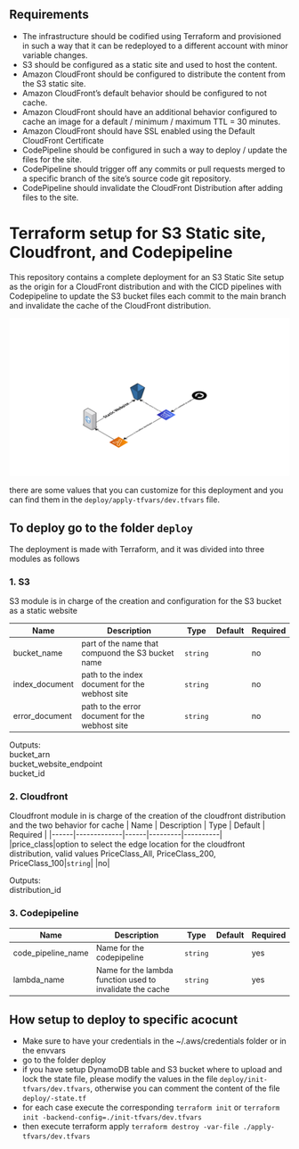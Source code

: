 ## Requirements

- The infrastructure should be codified using Terraform and provisioned in such a way that it can be redeployed to a different account with minor variable changes.
- S3 should be configured as a static site and used to host the content.
- Amazon CloudFront should be configured to distribute the content from the S3 static site.
- Amazon CloudFront’s default behavior should be configured to not cache.
- Amazon CloudFront should have an additional behavior configured to cache an image for a default / minimum / maximum TTL = 30 minutes.
- Amazon CloudFront should have SSL enabled using the Default CloudFront Certificate
- CodePipeline should be configured in such a way to deploy / update the files for the site.
- CodePipeline should trigger off any commits or pull requests merged to a specific branch of the site’s source code git repository.
- CodePipeline should invalidate the CloudFront Distribution after adding files to the site.


# Terraform setup for S3 Static site, Cloudfront, and Codepipeline

This repository contains a complete deployment for an S3 Static Site setup as the origin for a CloudFront distribution and with the CICD pipelines with Codepipeline to update the S3 bucket files each commit to the main branch and invalidate the cache of the CloudFront distribution.

![Diagram](tf-s3-website-cfront-cpipeline.png "Diagram")

there are some values that you can customize for this deployment and you can find them in the  `deploy/apply-tfvars/dev.tfvars` file.

## To deploy go to the folder `deploy`

The deployment is made with Terraform, and it was divided into three modules as follows

### 1. S3

S3 module is in charge of the creation and configuration for the S3 bucket as a static website

| Name | Description | Type | Default | Required |
|------|-------------|------|---------|----------|
|bucket_name|part of the name that compuond the S3 bucket name|`string`| |no|
|index_document|path to the index document for the webhost site|`string`| |no|
|error_document|path to the error document for the webhost site|`string`| |no|


Outputs:  
bucket_arn  
bucket_website_endpoint  
bucket_id  



### 2. Cloudfront
Cloudfront module in is charge of the creation of the cloudfront distribution and the two behavior for cache
| Name | Description | Type | Default | Required |
|------|-------------|------|---------|----------|
|price_class|option to select the edge location for the cloudfront distribution, valid values PriceClass_All, PriceClass_200, PriceClass_100|`string`| |no|

Outputs:  
distribution_id  





### 3. Codepipeline
| Name | Description | Type | Default | Required |
|------|-------------|------|---------|----------|
|code_pipeline_name|Name for the codepipeline|`string`| |yes|
|lambda_name|Name for the lambda function used to invalidate the cache|`string`| |yes|


## How setup to deploy to specific acocunt


- Make sure to have your credentials in the ~/.aws/credentials folder or in the envvars
- go to the folder deploy
- if you have setup DynamoDB table and S3 bucket where to upload and lock the state file, please modify the values in the file `deploy/init-tfvars/dev.tfvars`, otherwise you can comment the content of the file `deploy/-state.tf`
- for each case execute the corresponding `terraform init` or `terraform init -backend-config=./init-tfvars/dev.tfvars`
- then execute terraform apply `terraform destroy -var-file ./apply-tfvars/dev.tfvars `


